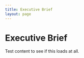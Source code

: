 ```yaml
---
title: Executive Brief
layout: page
---
```


# Executive Brief

Test content to see if this loads at all.